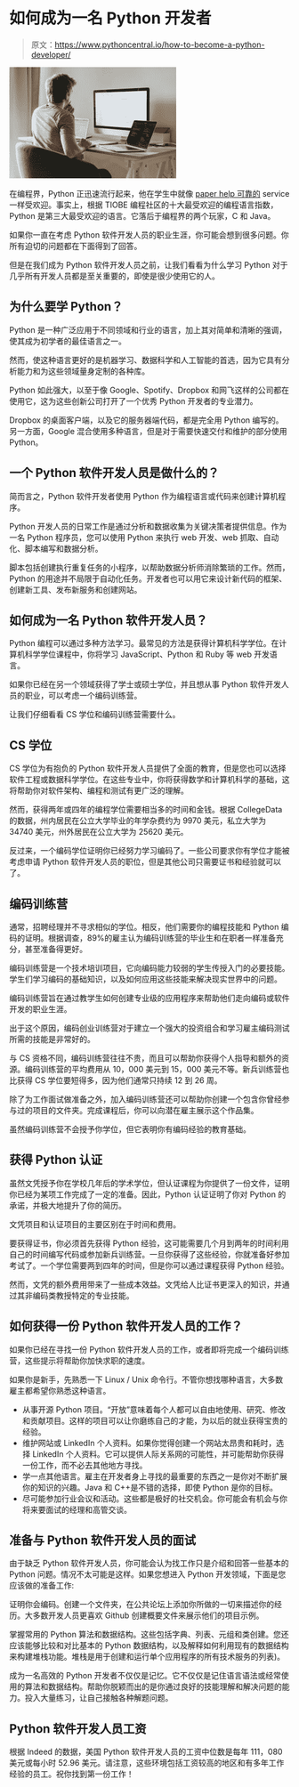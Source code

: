 # 如何成为一名 Python 开发者

> 原文：<https://www.pythoncentral.io/how-to-become-a-python-developer/>

[![python developers](img/564a8745762f55f24b94a17ffd7f3198.png)](https://www.pythoncentral.io/wp-content/uploads/2022/08/pexels-olia-danilevich-4974915-scaled.jpg)

在编程界，Python 正迅速流行起来，他在学生中就像 [paper help 可靠的](https://www.paperhelp.org/) service 一样受欢迎。事实上，根据 TIOBE 编程社区的十大最受欢迎的编程语言指数，Python 是第三大最受欢迎的语言。它落后于编程界的两个玩家，C 和 Java。

如果你一直在考虑 Python 软件开发人员的职业生涯，你可能会想到很多问题。你所有迫切的问题都在下面得到了回答。

但是在我们成为 Python 软件开发人员之前，让我们看看为什么学习 Python 对于几乎所有开发人员都是至关重要的，即使是很少使用它的人。

## **为什么要学 Python？**

Python 是一种广泛应用于不同领域和行业的语言，加上其对简单和清晰的强调，使其成为初学者的最佳语言之一。

然而，使这种语言更好的是机器学习、数据科学和人工智能的首选，因为它具有分析能力和为这些领域量身定制的各种库。

Python 如此强大，以至于像 Google、Spotify、Dropbox 和网飞这样的公司都在使用它，这为这些创新公司打开了一个优秀 Python 开发者的专业潜力。

Dropbox 的桌面客户端，以及它的服务器端代码，都是完全用 Python 编写的。另一方面，Google 混合使用多种语言，但是对于需要快速交付和维护的部分使用 Python。

## 一个 Python 软件开发人员是做什么的？

简而言之，Python 软件开发者使用 Python 作为编程语言或代码来创建计算机程序。

Python 开发人员的日常工作是通过分析和数据收集为关键决策者提供信息。作为一名 Python 程序员，您可以使用 Python 来执行 web 开发、web 抓取、自动化、脚本编写和数据分析。

脚本包括创建执行重复任务的小程序，以帮助数据分析师消除繁琐的工作。然而，Python 的用途并不局限于自动化任务。开发者也可以用它来设计新代码的框架、创建新工具、发布新服务和创建网站。

## **如何成为一名 Python 软件开发人员？**

Python 编程可以通过多种方法学习。最常见的方法是获得计算机科学学位。在计算机科学学位课程中，你将学习 JavaScript、Python 和 Ruby 等 web 开发语言。

如果你已经在另一个领域获得了学士或硕士学位，并且想从事 Python 软件开发人员的职业，可以考虑一个编码训练营。

让我们仔细看看 CS 学位和编码训练营需要什么。

## **CS 学位**

CS 学位为有抱负的 Python 软件开发人员提供了全面的教育，但是您也可以选择软件工程或数据科学学位。在这些专业中，你将获得数学和计算机科学的基础，这将帮助你对软件架构、编程和测试有更广泛的理解。

然而，获得两年或四年的编程学位需要相当多的时间和金钱。根据 CollegeData 的数据，州内居民在公立大学毕业的年学杂费约为 9970 美元，私立大学为 34740 美元，州外居民在公立大学为 25620 美元。

反过来，一个编码学位证明你已经努力学习编码了。一些公司要求你有学位才能被考虑申请 Python 软件开发人员的职位，但是其他公司只需要证书和经验就可以了。

## **编码训练营**

通常，招聘经理并不寻求相似的学位。相反，他们需要你的编程技能和 Python 编码的证明。根据调查，89%的雇主认为编码训练营的毕业生和在职者一样准备充分，甚至准备得更好。

编码训练营是一个技术培训项目，它向编码能力较弱的学生传授入门的必要技能。学生们学习编码的基础知识，以及如何应用这些技能来解决现实世界中的问题。

编码训练营旨在通过教学生如何创建专业级的应用程序来帮助他们走向编码或软件开发的职业生涯。

出于这个原因，编码创业训练营对于建立一个强大的投资组合和学习雇主编码测试所需的技能是非常好的。

与 CS 资格不同，编码训练营往往不贵，而且可以帮助你获得个人指导和额外的资源。编码训练营的平均费用从 10，000 美元到 15，000 美元不等。新兵训练营也比获得 CS 学位要短得多，因为他们通常只持续 12 到 26 周。

除了为工作面试做准备之外，加入编码训练营还可以帮助你创建一个包含你曾经参与过的项目的文件夹。完成课程后，你可以向潜在雇主展示这个作品集。

虽然编码训练营不会授予你学位，但它表明你有编码经验的教育基础。

## **获得 Python 认证**

虽然文凭授予你在学校几年后的学术学位，但认证课程为你提供了一份文件，证明你已经为某项工作完成了一定的准备。因此，Python 认证证明了你对 Python 的承诺，并极大地提升了你的简历。

文凭项目和认证项目的主要区别在于时间和费用。

要获得证书，你必须首先获得 Python 经验，这可能需要几个月到两年的时间利用自己的时间编写代码或参加新兵训练营。一旦你获得了这些经验，你就准备好参加考试了。一个学位需要两到四年的时间，但是你可以通过课程获得 Python 经验。

然而，文凭的额外费用带来了一些成本效益。文凭给人比证书更深入的知识，并通过其非编码类教授特定的专业技能。

## **如何获得一份 Python 软件开发人员的工作？**

如果你已经在寻找一份 Python 软件开发人员的工作，或者即将完成一个编码训练营，这些提示将帮助你加快求职的速度。

如果你是新手，先熟悉一下 Linux / Unix 命令行。不管你想找哪种语言，大多数雇主都希望你熟悉这种语言。

*   从事开源 Python 项目。“开放”意味着每个人都可以自由地使用、研究、修改和贡献项目。这样的项目可以让你磨练自己的才能，为以后的就业获得宝贵的经验。
*   维护网站或 LinkedIn 个人资料。如果你觉得创建一个网站太昂贵和耗时，选择 LinkedIn 个人资料。它可以提供人际关系网的可能性，并可能帮助你获得一份工作，而不必去其他地方寻找。
*   学一点其他语言。雇主在开发者身上寻找的最重要的东西之一是你对不断扩展你的知识的兴趣。Java 和 C++是不错的选择，即使 Python 是你的目标。
*   尽可能参加行业会议和活动。这些都是极好的社交机会。你可能会有机会与你将来要面试的经理和高管交谈。

## **准备与 Python 软件开发人员的面试**

由于缺乏 Python 软件开发人员，你可能会认为找工作只是介绍和回答一些基本的 Python 问题。情况不太可能是这样。如果您想进入 Python 开发领域，下面是您应该做的准备工作:

证明你会编码。创建一个文件夹，在公共论坛上添加你所做的一切来描述你的经历。大多数开发人员更喜欢 Github 创建概要文件来展示他们的项目示例。

掌握常用的 Python 算法和数据结构。这些包括字典、列表、元组和类创建。您还应该能够比较和对比基本的 Python 数据结构，以及解释如何利用现有的数据结构来构建堆栈功能。堆栈是用于创建和运行单个应用程序的所有技术服务的列表)。

成为一名高效的 Python 开发者不仅仅是记忆。它不仅仅是记住语言语法或经常使用的算法和数据结构。帮助你脱颖而出的是你通过良好的技能理解和解决问题的能力。投入大量练习，让自己接触各种解题问题。

## **Python 软件开发人员工资**

根据 Indeed 的数据，美国 Python 软件开发人员的工资中位数是每年 111，080 美元或每小时 52.96 美元。请注意，这些环境包括工资较高的地区和有多年工作经验的员工。祝你找到第一份工作！